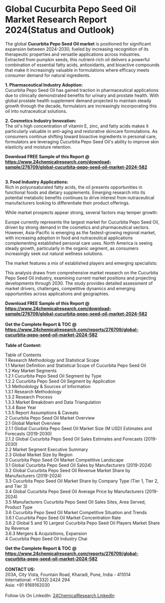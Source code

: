 <h1>Global Cucurbita Pepo Seed Oil Market Research Report 2024(Status and Outlook)</h1><p>The global <strong>Cucurbita Pepo Seed Oil market</strong> is positioned for significant expansion between 2024-2030, fueled by increasing recognition of its therapeutic properties and versatile applications across industries. Extracted from pumpkin seeds, this nutrient-rich oil delivers a powerful combination of essential fatty acids, antioxidants, and bioactive compounds that make it increasingly valuable in formulations where efficacy meets consumer demand for natural ingredients.</p><p><strong>1. Pharmaceutical Industry Adoption:</strong><br>
Cucurbita Pepo Seed Oil has gained traction in pharmaceutical applications due to clinically demonstrated benefits for urinary and prostate health. With global prostate health supplement demand projected to maintain steady growth through the decade, formulators are increasingly incorporating this oil into nutraceutical solutions.</p><p><strong>2. Cosmetics Industry Innovation:</strong><br>
The oil's high concentration of vitamin E, zinc, and fatty acids makes it particularly valuable in anti-aging and restorative skincare formulations. As consumers continue shifting toward bioactive ingredients in personal care, formulators are leveraging Cucurbita Pepo Seed Oil's ability to improve skin elasticity and moisture retention.</p><div><b>Download FREE Sample of this Report @ 
            <a href="https://www.24chemicalresearch.com/download-sample/276709/global-cucurbita-pepo-seed-oil-market-2024-582">
            https://www.24chemicalresearch.com/download-sample/276709/global-cucurbita-pepo-seed-oil-market-2024-582</a></b></div><br><p><strong>3. Food Industry Applications:</strong><br>
Rich in polyunsaturated fatty acids, the oil presents opportunities in functional foods and dietary supplements. Emerging research into its potential metabolic benefits continues to drive interest from nutraceutical manufacturers looking to differentiate their product offerings.</p><p>While market prospects appear strong, several factors may temper growth:</p><p>Europe currently represents the largest market for Cucurbita Pepo Seed Oil, driven by strong demand in the cosmetics and pharmaceutical sectors. However, Asia-Pacific is emerging as the fastest-growing regional market, with increasing adoption in food and nutraceutical applications complementing established personal care uses. North America is seeing steady growth, particularly in the organic segment, as consumers increasingly seek out natural wellness solutions.</p><p>The market features a mix of established players and emerging specialists:</p><p>This analysis draws from comprehensive market research on the Cucurbita Pepo Seed Oil industry, examining current market positions and projecting developments through 2030. The study provides detailed assessment of market drivers, challenges, competitive dynamics and emerging opportunities across applications and geographies.</p><div><b>Download FREE Sample of this Report @ 
            <a href="https://www.24chemicalresearch.com/download-sample/276709/global-cucurbita-pepo-seed-oil-market-2024-582">
            https://www.24chemicalresearch.com/download-sample/276709/global-cucurbita-pepo-seed-oil-market-2024-582</a></b></div><br><div><b>Get the Complete Report & TOC @ 
            <a href="https://www.24chemicalresearch.com/reports/276709/global-cucurbita-pepo-seed-oil-market-2024-582">
            https://www.24chemicalresearch.com/reports/276709/global-cucurbita-pepo-seed-oil-market-2024-582</a></b></div><br>
            <b>Table of Content:</b><p>Table of Contents<br />
1 Research Methodology and Statistical Scope<br />
1.1 Market Definition and Statistical Scope of Cucurbita Pepo Seed Oil<br />
1.2 Key Market Segments<br />
1.2.1 Cucurbita Pepo Seed Oil Segment by Type<br />
1.2.2 Cucurbita Pepo Seed Oil Segment by Application<br />
1.3 Methodology & Sources of Information<br />
1.3.1 Research Methodology<br />
1.3.2 Research Process<br />
1.3.3 Market Breakdown and Data Triangulation<br />
1.3.4 Base Year<br />
1.3.5 Report Assumptions & Caveats<br />
2 Cucurbita Pepo Seed Oil Market Overview<br />
2.1 Global Market Overview<br />
2.1.1 Global Cucurbita Pepo Seed Oil Market Size (M USD) Estimates and Forecasts (2019-2030)<br />
2.1.2 Global Cucurbita Pepo Seed Oil Sales Estimates and Forecasts (2019-2030)<br />
2.2 Market Segment Executive Summary<br />
2.3 Global Market Size by Region<br />
3 Cucurbita Pepo Seed Oil Market Competitive Landscape<br />
3.1 Global Cucurbita Pepo Seed Oil Sales by Manufacturers (2019-2024)<br />
3.2 Global Cucurbita Pepo Seed Oil Revenue Market Share by Manufacturers (2019-2024)<br />
3.3 Cucurbita Pepo Seed Oil Market Share by Company Type (Tier 1, Tier 2, and Tier 3)<br />
3.4 Global Cucurbita Pepo Seed Oil Average Price by Manufacturers (2019-2024)<br />
3.5 Manufacturers Cucurbita Pepo Seed Oil Sales Sites, Area Served, Product Type<br />
3.6 Cucurbita Pepo Seed Oil Market Competitive Situation and Trends<br />
3.6.1 Cucurbita Pepo Seed Oil Market Concentration Rate<br />
3.6.2 Global 5 and 10 Largest Cucurbita Pepo Seed Oil Players Market Share by Revenue<br />
3.6.3 Mergers & Acquisitions, Expansion<br />
4 Cucurbita Pepo Seed Oil Industry Chai</p><div><b>Get the Complete Report & TOC @ 
            <a href="https://www.24chemicalresearch.com/reports/276709/global-cucurbita-pepo-seed-oil-market-2024-582">
            https://www.24chemicalresearch.com/reports/276709/global-cucurbita-pepo-seed-oil-market-2024-582</a></b></div><br><b>CONTACT US:</b><br>
            203A, City Vista, Fountain Road, Kharadi, Pune, India - 411014<br>
            International: +1(332) 2424 294<br>
            Asia: +91 9169162030 <br><br>
            Follow Us On LinkedIn: <a href="https://www.linkedin.com/company/24chemicalresearch/">24ChemicalResearch LinkedIn</a>